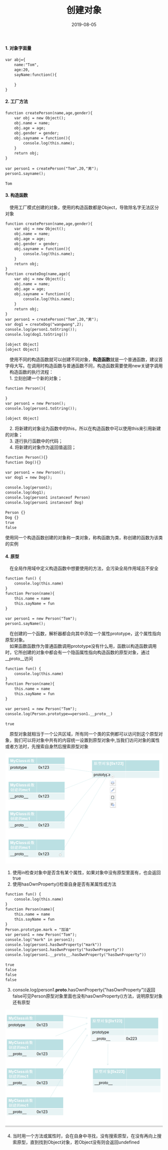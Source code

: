 ﻿---
title: 创建对象
date: 2019-08-05
tags: JS基础知识点
---
#### 1. 对象字面量

```
var abj={
    name:"Tom",
    age:20,
    sayName:function(){

    }
}
```

#### 2. 工厂方法

```
function createPerson(name,age,gender){
    var obj = new Object();
    obj.name = name;
    obj.age = age;
    obj.gender = gender;
    obj.sayname = function(){
        console.log(this.name);
    }
    return obj;
}

var person1 = createPerson("Tom",20,"男");
person1.sayname();

Tom

```

#### 3. 构造函数

&emsp;使用工厂模式创建的对象，使用的构造函数都是Object，导致除名字无法区分对象

```
function createPerson(name,age,gender){
    var obj = new Object();
    obj.name = name;
    obj.age = age;
    obj.gender = gender;
    obj.sayname = function(){
        console.log(this.name);
    }
    return obj;
}
function createDog(name,age){
    var obj = new Object();
    obj.name = name;
    obj.age = age;
    obj.sayname = function(){
        console.log(this.name);
    }
    return obj;
}
var person1 = createPerson("Tom",20,"男");
var dog1 = createDog("wangwang",2);
console.log(person1.toString());
console.log(dog1.toString())

[object Object]
[object Object]
```
&emsp;使用不同的构造函数就可以创建不同对象，**构造函数**就是一个普通函数，建议首字母大写。在调用时构造函数与普通函数不同，构造函数需要使用new关键字调用  
&emsp;构造函数的执行流程：  
&emsp;1. 立刻创建一个新的对象；

```
function Person(){

}
var person1 = new Person();
console.log(person1.toString());

[object Object]
```

&emsp;2. 将新建的对象设为函数中的this，所以在构造函数中可以使用this来引用新建的对象；  
&emsp;3. 逐行执行函数中的代码；  
&emsp;4. 将新建的对象作为返回值返回；  

```
function Person(){}
function Dog(){}

var person1 = new Person();
var dog1 = new Dog();

console.log(person1);
console.log(dog1);
console.log(person1 instanceof Person)
console.log(person1 instanceof Dog)

Person {}
Dog {}
true
false
```

使用同一个构造函数创建的对象称一类对象，称构函数为类，称创建的函数为该类的实例

#### 4. 原型
&emsp;在全局作用域中定义构造函数中想要使用的方法，会污染全局作用域且不安全

```
function fun() {
    console.log(this.name)
}
function Person(name){
    this.name = name
    this.sayName = fun
}

var person1 = new Person("Tom");
person1.sayName();
```
&emsp;在创建的一个函数，解析器都会向其中添加一个属性prototype，这个属性指向原型对象。  
&emsp;如果函数函数作为普通函数调用prototype没有什么用，函数以构造函数调用时，它所创建的对象中都会有一个隐函属性指向构造函数的原型对象，通过__proto__访问

```
function fun() {
    console.log(this.name)
}
function Person(name){
    this.name = name
    this.sayName = fun
}

var person1 = new Person("Tom");
console.log(Person.prototype==person1.__proto__)

true
```

&emsp;原型对象就相当于一个公共区域，所有同一个类的实例都可以访问到这个原型对象，我们可以将对象中共有的内容统一设置到原型对象中,当我们访问对象的属性或者方法时，先搜索自身然后搜索原型对象

![原型对象](/assets/2019-08-05/原型对象.PNG)  

1. 使用in检查对象中是否含有某个属性，如果对象中没有原型里面有，也会返回true
2. 使用hasOwnProperty()检查自身是否有某属性或方法

```
function fun() {
    console.log(this.name)
}
function Person(name){
    this.name = name
    this.sayName = fun
}
Person.prototype.mark = "加油"
var person1 = new Person("Tom");
console.log("mark" in person1);
console.log(person1.hasOwnProperty("mark"))
console.log(person1.hasOwnProperty("hasOwnProperty"))
console.log(person1.__proto__.hasOwnProperty("hasOwnProperty"))

true
false
false
false
```

3. console.log(person1.__proto__.hasOwnProperty("hasOwnProperty"))返回false可见Person原型对象里面也没有hasOwnProperty()方法，说明原型对象还有原型

![原型对象](/assets/2019-08-05/原型的原型.PNG) 

4. 当时用一个方法或属性时，会在自身中寻找，没有搜索原型，在没有再向上搜索原型，直到找到Object对象，若Object没有则会返回undefined



